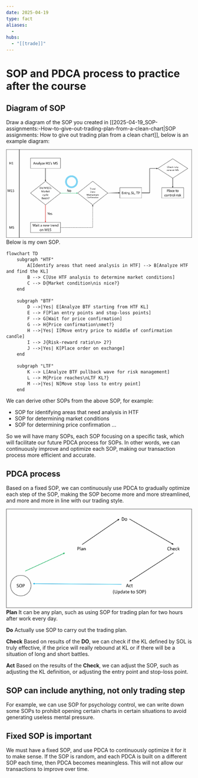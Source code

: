 ```yaml
---
date: 2025-04-19
type: fact
aliases:
  -
hubs:
  - "[[trade]]"
---
```


# SOP and PDCA process to practice after the course

## Diagram of SOP

Draw a diagram of the SOP you created in [[2025-04-19_SOP-assignments:-How-to-give-out-trading-plan-from-a-clean-chart|SOP assignments: How to give out trading plan from a clean chart]], below is an example diagram:

![sop-diagram-example.png](../assets/imgs/sop-diagram-example.png)
Below is my own SOP.

```mermaid
flowchart TD
    subgraph "HTF"
        A[Identify areas that need analysis in HTF] --> B[Analyze HTF and find the KL]
        B --> C[Use HTF analysis to determine market conditions]
        C --> D{Market condition\nis nice?}
    end
    
    subgraph "BTF"
        D -->|Yes| E[Analyze BTF starting from HTF KL]
        E --> F[Plan entry points and stop-loss points]
        F --> G[Wait for price confirmation]
        G --> H{Price confirmation\nmet?}
        H -->|Yes| I[Move entry price to middle of confirmation candle]
        I --> J{Risk-reward ratio\n> 2?}
        J -->|Yes| K[Place order on exchange]
    end
    
    subgraph "LTF"
        K --> L[Analyze BTF pullback wave for risk management]
        L --> M{Price reaches\nLTF KL?}
        M -->|Yes| N[Move stop loss to entry point]
    end
```

We can derive other SOPs from the above SOP, for example:
- SOP for identifying areas that need analysis in HTF
- SOP for determining market conditions
- SOP for determining price confirmation
...

So we will have many SOPs, each SOP focusing on a specific task, which will facilitate our future PDCA process for SOPs. In other words, we can continuously improve and optimize each SOP, making our transaction process more efficient and accurate.


## PDCA process

Based on a fixed SOP, we can continuously use PDCA to gradually optimize each step of the SOP, making the SOP become more and more streamlined, and more and more in line with our trading style.


![pdca-process.png](../assets/imgs/pdca-process.png)
**Plan**
It can be any plan, such as using SOP for trading plan for two hours after work every day.

**Do**
Actually use SOP to carry out the trading plan.

**Check**
Based on results of the **DO**, we can check if the KL defined by SOL is truly effective, if the price will really rebound at KL or if there will be a situation of long and short battles.

**Act**
Based on the results of the **Check**, we can adjust the SOP, such as adjusting the KL definition, or adjusting the entry point and stop-loss point.


## SOP can include anything, not only trading step

For example, we can use SOP for psychology control, we can write down some SOPs to prohibit opening certain charts in certain situations to avoid generating useless mental pressure.


## Fixed SOP is important

We must have a fixed SOP, and use PDCA to continuously optimize it for it to make sense. If the SOP is random, and each PDCA is built on a different SOP each time, then PDCA becomes meaningless. This will not allow our transactions to improve over time.



